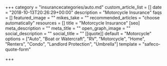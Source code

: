 +++
category = "insurancecategories/auto.md"
custom_article_list = []
date = "2018-10-13T20:26:29+00:00"
description = "Motorcycle Insurance"
faqs = []
featured_image = ""
mikes_take = ""
recommended_articles = "choose automatically"
resources = []
title = "Motorcycle Insurance"
[seo]
meta_description = ""
meta_title = ""
open_graph_image = ""
social_description = ""
social_title = ""
[[quote]]
default = "Motorcycle"
options = ["Auto", "Boat or Watercraft", "RV", "Motorcycle", "Home", "Renters", "Condo", "Landlord Protection", "Umbrella"]
template = "safeco-quote-form"

+++
